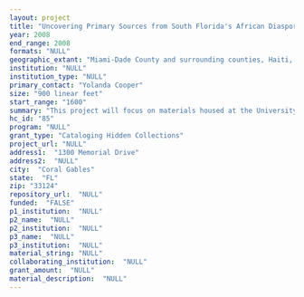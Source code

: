 ```yaml
--- 
layout: project 
title: "Uncovering Primary Sources from South Florida's African Diaspora"
year: 2008
end_range: 2008
formats: "NULL"
geographic_extant: "Miami-Dade County and surrounding counties, Haiti, Bahamas, Jamaica, Antigua, St. Kitts, St. Christopher, Trinidad, Tobago, West Indies, and Cuba."
institution: "NULL"
institution_type: "NULL"
primary_contact: "Yolanda Cooper"
size: "900 linear feet"
start_range: "1600"
summary: "This project will focus on materials housed at the University of Miami Libraries Special Collections department and The Black Archives History & Research Foundation of South Florida, Inc. The core holdings of the University of Miami's Special Collections document the history, development and culture of Florida, the Caribbean, and Latin American. The Black Archives is a non-profit 501c(3) Community Based Organization that collects preserves and makes accessible primary source material that documents the history and culture of black people mainly in Miami-Dade County from 1896 to the present. The focus is the Jim Crow Era during the 20th century urban south- specifically the immigrants generally from the West Indies and the Caribbean, and migrant settlers in Miami's Colored Town/Overtown and other pioneer Colored Towns throughout Miami-Dade County and Florida. The combined materials total approximately 900 linear feet and include documents from some of the most significant local activists and social engineers of the time such as Father Theodore R. Gibson, Marian Shannon, Father John E. Culmer, Robert Simms, Vernika Silva, and Dr. John O. Brown. Materials also include affiliated organizations such as the NAACP, Florida State Teachers Association, the Congress on Racial Equality, the Crusade for Voters, and the Negro Ministerial Alliance."
hc_id: "85"
program: "NULL"
grant_type: "Cataloging Hidden Collections"
project_url: "NULL"
address1:  "1300 Memorial Drive"
address2:  "NULL"
city:  "Coral Gables"
state:  "FL"
zip: "33124"
repository_url:  "NULL"
funded:  "FALSE"
p1_institution:  "NULL"
p2_name:  "NULL"
p2_institution:  "NULL"
p3_name:  "NULL"
p3_institution:  "NULL"
material_string: "NULL"
collaborating_institution:  "NULL"
grant_amount:  "NULL"
material_description:  "NULL"
---
```

